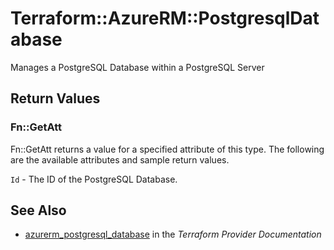 # Terraform::AzureRM::PostgresqlDatabase

Manages a PostgreSQL Database within a PostgreSQL Server

## Return Values

### Fn::GetAtt

Fn::GetAtt returns a value for a specified attribute of this type. The following are the available attributes and sample return values.

`Id` - The ID of the PostgreSQL Database.

## See Also

* [azurerm_postgresql_database](https://www.terraform.io/docs/providers/azurerm/r/postgresql_database.html) in the _Terraform Provider Documentation_